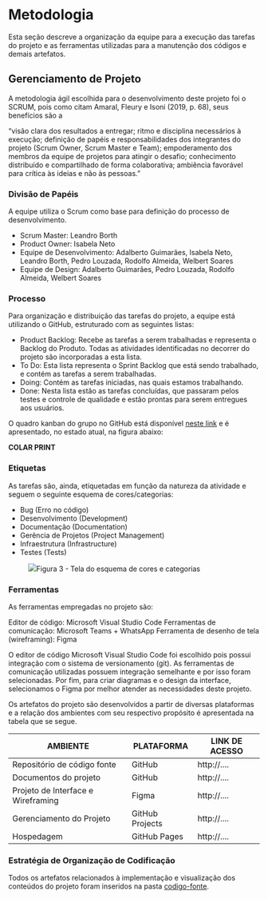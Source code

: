 
# Metodologia

Esta seção descreve a organização da equipe para a execução das tarefas do projeto e as ferramentas utilizadas para a manutenção dos códigos e demais artefatos.

## Gerenciamento de Projeto

A metodologia ágil escolhida para o desenvolvimento deste projeto foi o SCRUM, pois como citam Amaral, Fleury e Isoni (2019, p. 68), seus benefícios são a

“visão clara dos resultados a entregar; ritmo e disciplina necessários à execução; definição de papéis e responsabilidades dos integrantes do projeto (Scrum Owner, Scrum Master e Team); empoderamento dos membros da equipe de projetos para atingir o desafio; conhecimento distribuído e compartilhado de forma colaborativa; ambiência favorável para crítica às ideias e não às pessoas.”

### Divisão de Papéis

A equipe utiliza o Scrum como base para definição do processo de desenvolvimento.

- Scrum Master: Leandro Borth
- Product Owner: Isabela Neto
- Equipe de Desenvolvimento: Adalberto Guimarães, Isabela Neto, Leandro Borth, Pedro Louzada, Rodolfo Almeida, Welbert Soares
- Equipe de Design: Adalberto Guimarães, Pedro Louzada, Rodolfo Almeida, Welbert Soares

### Processo

Para organização e distribuição das tarefas do projeto, a equipe está utilizando o GitHub, estruturado com as seguintes listas:

- Product Backlog: Recebe as tarefas a serem trabalhadas e representa o Backlog do Produto. Todas as atividades identificadas no decorrer do projeto são incorporadas a esta lista.
- To Do: Esta lista representa o Sprint Backlog que está sendo trabalhado, e contém as tarefas a serem trabalhadas.
- Doing: Contém as tarefas iniciadas, nas quais estamos trabalhando.
- Done: Nesta lista estão as tarefas concluídas, que passaram pelos testes e controle de qualidade e estão prontas para serem entregues aos usuários.

O quadro kanban do grupo no GitHub está disponível [neste link](https://github.com/orgs/ICEI-PUC-Minas-PMV-ADS/projects/595/views/1) e é apresentado, no estado atual, na figura abaixo:

**COLAR PRINT**

### Etiquetas

<p>As tarefas são, ainda, etiquetadas em função da natureza da atividade e seguem o seguinte esquema de cores/categorias:</p>

<ul>
  <li>Bug (Erro no código)</li>
  <li>Desenvolvimento (Development)</li>
  <li>Documentação (Documentation)</li>
  <li>Gerência de Projetos (Project Management)</li>
  <li>Infraestrutura (Infrastructure)</li>
  <li>Testes (Tests)</li>
</ul>

<figure> 
  <img src="https://user-images.githubusercontent.com/100447878/164068979-9eed46e1-9b44-461e-ab88-c2388e6767a1.png"
    <figcaption>Figura 3 - Tela do esquema de cores e categorias</figcaption>
</figure> 
  
### Ferramentas

As ferramentas empregadas no projeto são:

Editor de código: Microsoft Visual Studio Code
Ferramentas de comunicação: Microsoft Teams + WhatsApp
Ferramenta de desenho de tela (wireframing): Figma

O editor de código Microsoft Visual Studio Code foi escolhido pois possui integração com o sistema de versionamento (git). As ferramentas de comunicação utilizadas possuem integração semelhante e por isso foram selecionadas. Por fim, para criar diagramas e o design da interface, selecionamos o Figma por melhor atender as necessidades deste projeto.

Os artefatos do projeto são desenvolvidos a partir de diversas plataformas e a relação dos ambientes com seu respectivo propósito é apresentada na tabela que se segue.

| AMBIENTE                            | PLATAFORMA                         | LINK DE ACESSO                         |
|-------------------------------------|------------------------------------|----------------------------------------|
| Repositório de código fonte         | GitHub                             | http://....                            |
| Documentos do projeto               | GitHub                             | http://....                            |
| Projeto de Interface e Wireframing  | Figma                              | http://....                            |
| Gerenciamento do Projeto            | GitHub Projects                    | http://....                            |
| Hospedagem                          | GitHub Pages                       | http://....                            |

### Estratégia de Organização de Codificação 

Todos os artefatos relacionados à implementação e visualização dos conteúdos do projeto foram inseridos na pasta [codigo-fonte](https://github.com/ICEI-PUC-Minas-PMV-ADS/pmv-ads-2023-2-e1-proj-web-t5-finanfy/tree/main/codigo-fonte).
